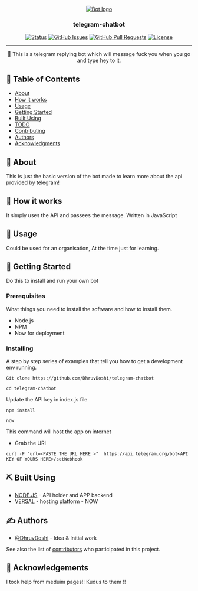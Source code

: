 <p align="center">
  <a href="" rel="noopener">
 <img src="https://github.com/DhruvDoshi/telegram-chatbot/blob/master/src/tele_1.gif" alt="Bot logo"></a>
</p>

<h3 align="center">telegram-chatbot</h3>

<div align="center">

[![Status](https://img.shields.io/badge/status-active-success.svg)]()
[![GitHub Issues](https://img.shields.io/github/issues/DhruvDoshi/telegram-chatbot.svg)](https://github.com/DhruvDoshi/telegram-chatbot/issues)
[![GitHub Pull Requests](https://img.shields.io/github/issues-pr/DhruvDoshi/telegram-chatbot.svg)](https://github.com/DhruvDoshi/telegram-chatbot/pulls)
[![License](https://img.shields.io/badge/license-MIT-blue.svg)](/LICENSE)

</div>

---

<p align="center"> 🤖 This is a telegram replying bot which will message fuck you when you go and type hey to it.
    <br> 
</p>

## 📝 Table of Contents

- [About](#about)
- [How it works](#working)
- [Usage](#usage)
- [Getting Started](#getting_started)
- [Built Using](#built_using)
- [TODO](../TODO.md)
- [Contributing](../CONTRIBUTING.md)
- [Authors](#authors)
- [Acknowledgments](#acknowledgement)

## 🧐 About <a name = "about"></a>

This is just the basic version of the bot made to learn more about the api provided by telegram!



## 💭 How it works <a name = "working"></a>

It simply uses the API and passees the message.
Written in JavaScript

## 🎈 Usage <a name = "usage"></a>

Could be used for an organisation, At the time just for learning.

## 🏁 Getting Started <a name = "getting_started"></a>

Do this to install and run your own bot

### Prerequisites

What things you need to install the software and how to install them.
 - Node.js
 - NPM
 - Now for deployment  

### Installing

A step by step series of examples that tell you how to get a development env running.


```
Git clone https://github.com/DhruvDoshi/telegram-chatbot
```
```
cd telegram-chatbot
```
Update the API key in index.js file
```
npm install
```
```
now 
```
This command will host the app on internet 
  - Grab the URl
```
curl -F "url=<PASTE THE URL HERE >"  https://api.telegram.org/bot<API KEY OF YOURS HERE>/setWebhook
```

## ⛏️ Built Using <a name = "built_using"></a>

- [NODE.JS](https://nodejs.org/en/) - API holder and APP backend
- [VERSAL](https://vercel.com/) -  hosting platform - NOW

## ✍️ Authors <a name = "authors"></a>

- [@DhruvDoshi](https://github.com/DhruvDoshi) - Idea & Initial work

See also the list of [contributors](https://github.com/DhruvDoshi/twitter-bot/contributors) who participated in this project.

## 🎉 Acknowledgements <a name = "acknowledgement"></a>

I took help from meduim pages!!
Kudus to them !!


